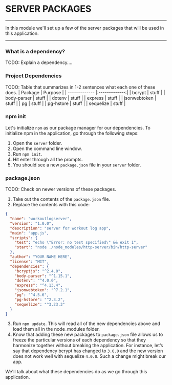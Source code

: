 # SERVER PACKAGES
---
In this module we'll set up a few of the server packages that will be used in this application.

<hr />


### What is a dependency?
TODO: Explain a dependency....

### Project Dependencies
TODO: Table that summarizes in 1-2 sentences what each one of these does.
| Package       | Purpose    | 
| ------------- |:-------------:|
| bcrypt        | stuff        |
| body-parser   | stuff      |
| dotenv        | stuff      |
| express       | stuff      |
| jsonwebtoken  | stuff      |
| pg            | stuff      |
| pg-hstore     | stuff      |
| sequelize     | stuff      |

### npm init
Let's initialize `npm` as our package manager for our dependencies. To initialize npm in the application, go through the following steps:

1. Open the `server` folder.
2. Open the command line window.
3. Run `npm init`.
4. Hit enter through all the prompts. 
5. You should see a new `package.json` file in your `server` folder.

### package.json
TODO: Check on newer versions of these packages.
1. Take out the contents of the `package.json` file.
2. Replace the contents with this code:  

```json
{
  "name": "workoutlogserver",
  "version": "1.0.0",
  "description": "server for workout log app",
  "main": "app.js",
  "scripts": {
    "test": "echo \"Error: no test specified\" && exit 1",
    "start": "node ./node_modules/http-server/bin/http-server"
  },
  "author": "YOUR NAME HERE",
  "license": "MIT",
  "dependencies": {
    "bcryptjs": "^2.4.0",
    "body-parser": "^1.15.1",
    "dotenv": "^4.0.0",
    "express": "^4.13.4",
    "jsonwebtoken": "^7.2.1",
    "pg": "^4.5.6",
    "pg-hstore": "^2.3.2",
    "sequelize": "^3.23.3"
  }
}
```

3. Run `npm update`. This will read all of the new dependencies above and load them all in the node_modules folder. 
4. Know that adding these new packages to `package.json` file allows us to freeze the particular versions of each dependency so that they harmonize together without breaking the application. For instance, let’s say that dependency bcrypt has changed to `3.0.0` and the new version does not work well with sequelize `4.0.0`. Such a change might break our app. 

We'll talk about what these dependencies do as we go through this application. 
